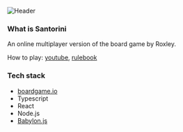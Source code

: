 ![Header](https://github.com/mbrinkl/santorini/blob/master/public/header.png)

### What is Santorini

An online multiplayer version of the board game by Roxley.

How to play: [youtube](https://www.youtube.com/watch?v=EZi-MZEylRQ), [rulebook](http://files.roxley.com/Santorini-Rulebook-Web-2016.08.14.pdf)

### Tech stack

- [boardgame.io](https://boardgame.io/)
- Typescript
- React
- Node.js
- [Babylon.js](https://babylonjs.com/)
